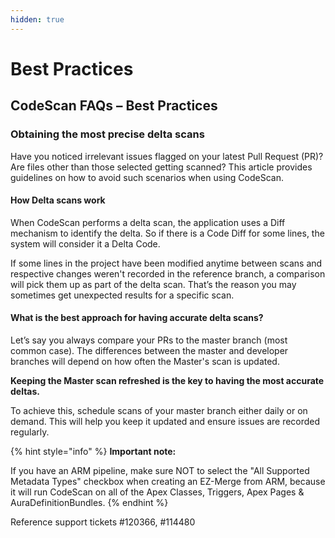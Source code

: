 ```yaml
---
hidden: true
---
```


# Best Practices

## CodeScan FAQs – Best Practices

### Obtaining the most precise delta scans

Have you noticed irrelevant issues flagged on your latest Pull Request (PR)? Are files other than those selected getting scanned? This article provides guidelines on how to avoid such scenarios when using CodeScan.

#### How Delta scans work

When CodeScan performs a delta scan, the application uses a Diff mechanism to identify the delta. So if there is a Code Diff for some lines, the system will consider it a Delta Code.

If some lines in the project have been modified anytime between scans and respective changes weren't recorded in the reference branch, a comparison will pick them up as part of the delta scan. That’s the reason you may sometimes get unexpected results for a specific scan.

#### What is the best approach for having accurate delta scans?&#x20;

Let’s say you always compare your PRs to the master branch (most common case). The differences between the master and developer branches will depend on how often the Master's scan is updated.

**Keeping the Master scan refreshed is the key to having the most accurate deltas.**

To achieve this, schedule scans of your master branch either daily or on demand. This will help you keep it updated and ensure issues are recorded regularly.

{% hint style="info" %}
**Important note:**&#x20;

If you have an ARM pipeline, make sure NOT to select the "All Supported Metadata Types" checkbox when creating an EZ-Merge from ARM, because it will run CodeScan on all of the Apex Classes, Triggers, Apex Pages & AuraDefinitionBundles.
{% endhint %}

Reference support tickets #120366, #114480&#x20;

